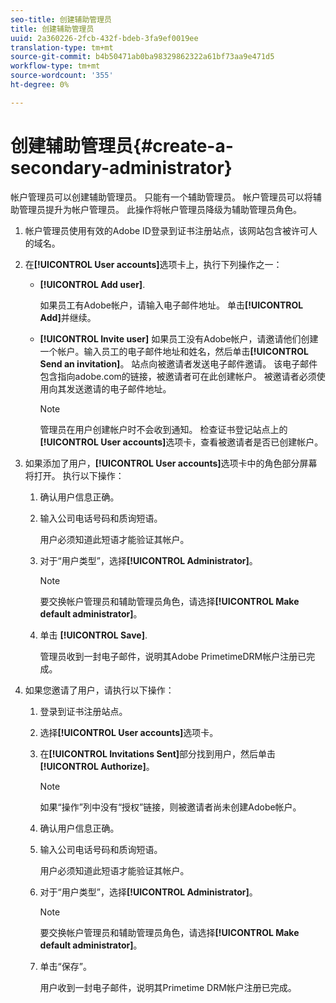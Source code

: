 ```yaml
---
seo-title: 创建辅助管理员
title: 创建辅助管理员
uuid: 2a360226-2fcb-432f-bdeb-3fa9ef0019ee
translation-type: tm+mt
source-git-commit: b4b50471ab0ba98329862322a61bf73aa9e471d5
workflow-type: tm+mt
source-wordcount: '355'
ht-degree: 0%

---
```



# 创建辅助管理员{#create-a-secondary-administrator}

帐户管理员可以创建辅助管理员。 只能有一个辅助管理员。 帐户管理员可以将辅助管理员提升为帐户管理员。 此操作将帐户管理员降级为辅助管理员角色。

1. 帐户管理员使用有效的Adobe ID登录到证书注册站点，该网站包含被许可人的域名。
1. 在&#x200B;**[!UICONTROL User accounts]**&#x200B;选项卡上，执行下列操作之一：

   * **[!UICONTROL Add user]**.

      如果员工有Adobe帐户，请输入电子邮件地址。 单击&#x200B;**[!UICONTROL Add]**&#x200B;并继续。

   * **[!UICONTROL Invite user]** 如果员工没有Adobe帐户，请邀请他们创建一个帐户。输入员工的电子邮件地址和姓名，然后单击&#x200B;**[!UICONTROL Send an invitation]**。 站点向被邀请者发送电子邮件邀请。 该电子邮件包含指向adobe.com的链接，被邀请者可在此创建帐户。 被邀请者必须使用向其发送邀请的电子邮件地址。

      >[!NOTE]
      >
      >管理员在用户创建帐户时不会收到通知。 检查证书登记站点上的&#x200B;**[!UICONTROL User accounts]**&#x200B;选项卡，查看被邀请者是否已创建帐户。

1. 如果添加了用户，**[!UICONTROL User accounts]**&#x200B;选项卡中的角色部分屏幕将打开。 执行以下操作：

   1. 确认用户信息正确。
   1. 输入公司电话号码和质询短语。

      用户必须知道此短语才能验证其帐户。
   1. 对于“用户类型”，选择&#x200B;**[!UICONTROL Administrator]**。

      >[!NOTE]
      >
      >要交换帐户管理员和辅助管理员角色，请选择&#x200B;**[!UICONTROL Make default administrator]**。

   1. 单击 **[!UICONTROL Save]**.

      管理员收到一封电子邮件，说明其Adobe PrimetimeDRM帐户注册已完成。

1. 如果您邀请了用户，请执行以下操作：

   1. 登录到证书注册站点。
   1. 选择&#x200B;**[!UICONTROL User accounts]**&#x200B;选项卡。
   1. 在&#x200B;**[!UICONTROL Invitations Sent]**&#x200B;部分找到用户，然后单击&#x200B;**[!UICONTROL Authorize]**。

      >[!NOTE]
      >
      >如果“操作”列中没有“授权”链接，则被邀请者尚未创建Adobe帐户。

   1. 确认用户信息正确。
   1. 输入公司电话号码和质询短语。

      用户必须知道此短语才能验证其帐户。
   1. 对于“用户类型”，选择&#x200B;**[!UICONTROL Administrator]**。

      >[!NOTE]
      >
      >要交换帐户管理员和辅助管理员角色，请选择&#x200B;**[!UICONTROL Make default administrator]**。

   1. 单击“保存”。

      用户收到一封电子邮件，说明其Primetime DRM帐户注册已完成。

